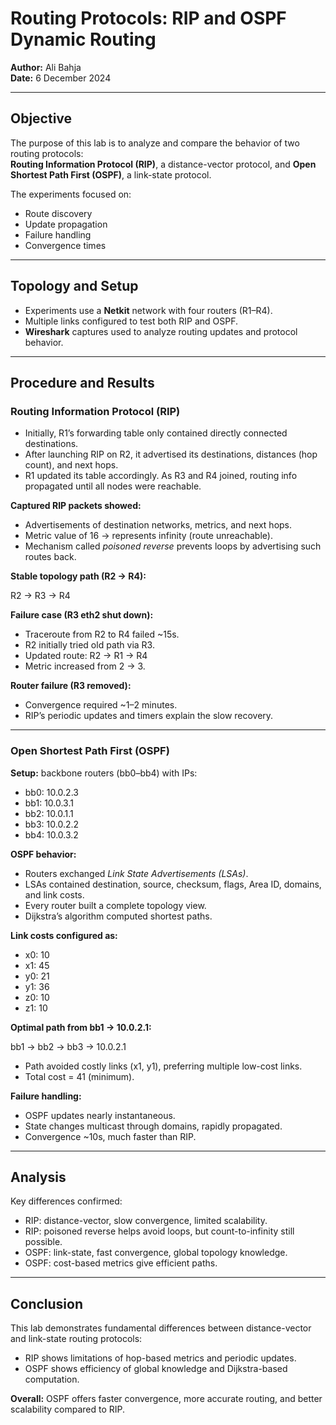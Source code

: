 # Routing Protocols: RIP and OSPF Dynamic Routing  
**Author:** Ali Bahja  
**Date:** 6 December 2024  

---

## Objective
The purpose of this lab is to analyze and compare the behavior of two routing protocols:  
**Routing Information Protocol (RIP)**, a distance-vector protocol, and **Open Shortest Path First (OSPF)**, a link-state protocol.  

The experiments focused on:  
- Route discovery  
- Update propagation  
- Failure handling  
- Convergence times  

---

## Topology and Setup
- Experiments use a **Netkit** network with four routers (R1–R4).  
- Multiple links configured to test both RIP and OSPF.  
- **Wireshark** captures used to analyze routing updates and protocol behavior.  

---

## Procedure and Results

### Routing Information Protocol (RIP)
- Initially, R1’s forwarding table only contained directly connected destinations.  
- After launching RIP on R2, it advertised its destinations, distances (hop count), and next hops.  
- R1 updated its table accordingly. As R3 and R4 joined, routing info propagated until all nodes were reachable.  

**Captured RIP packets showed:**  
- Advertisements of destination networks, metrics, and next hops.  
- Metric value of 16 → represents infinity (route unreachable).  
- Mechanism called *poisoned reverse* prevents loops by advertising such routes back.  

**Stable topology path (R2 → R4):**  

R2 → R3 → R4


**Failure case (R3 eth2 shut down):**  
- Traceroute from R2 to R4 failed ~15s.  
- R2 initially tried old path via R3.  
- Updated route:  R2 → R1 → R4
- Metric increased from 2 → 3.  

**Router failure (R3 removed):**  
- Convergence required ~1–2 minutes.  
- RIP’s periodic updates and timers explain the slow recovery.  

---

### Open Shortest Path First (OSPF)
**Setup:** backbone routers (bb0–bb4) with IPs:  
- bb0: 10.0.2.3  
- bb1: 10.0.3.1  
- bb2: 10.0.1.1  
- bb3: 10.0.2.2  
- bb4: 10.0.3.2  

**OSPF behavior:**  
- Routers exchanged *Link State Advertisements (LSAs)*.  
- LSAs contained destination, source, checksum, flags, Area ID, domains, and link costs.  
- Every router built a complete topology view.  
- Dijkstra’s algorithm computed shortest paths.  

**Link costs configured as:**  
- x0: 10  
- x1: 45  
- y0: 21  
- y1: 36  
- z0: 10  
- z1: 10  

**Optimal path from bb1 → 10.0.2.1:**  

bb1 → bb2 → bb3 → 10.0.2.1


- Path avoided costly links (x1, y1), preferring multiple low-cost links.  
- Total cost = 41 (minimum).  

**Failure handling:**  
- OSPF updates nearly instantaneous.  
- State changes multicast through domains, rapidly propagated.  
- Convergence ~10s, much faster than RIP.  

---

## Analysis
Key differences confirmed:  
- RIP: distance-vector, slow convergence, limited scalability.  
- RIP: poisoned reverse helps avoid loops, but count-to-infinity still possible.  
- OSPF: link-state, fast convergence, global topology knowledge.  
- OSPF: cost-based metrics give efficient paths.  

---

## Conclusion
This lab demonstrates fundamental differences between distance-vector and link-state routing protocols:  
- RIP shows limitations of hop-based metrics and periodic updates.  
- OSPF shows efficiency of global knowledge and Dijkstra-based computation.  

**Overall:** OSPF offers faster convergence, more accurate routing, and better scalability compared to RIP.  
